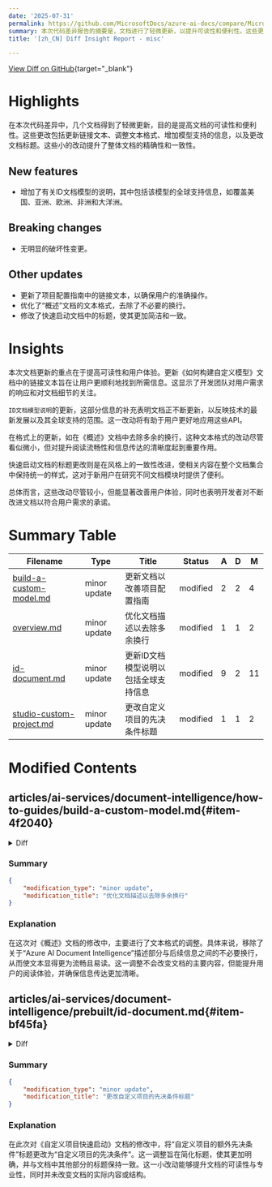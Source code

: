 ```yaml
---
date: '2025-07-31'
permalink: https://github.com/MicrosoftDocs/azure-ai-docs/compare/MicrosoftDocs:c2bb090...MicrosoftDocs:18e731f
summary: 本次代码差异报告的摘要是，文档进行了轻微更新，以提升可读性和便利性。这些更改包括更新链接文本、调整文本格式、增加模型支持的信息，以及修改文档标题。尽管这些改动较小，但它们有效提高了文档的精确性和一致性。其中增加了有关ID文档模型的说明，更新了项目配置指南中的链接文本，优化了“概述”文档的格式，并且简化了快速启动文档的标题。这些更改旨在改善用户体验，响应用户需求，并确保信息的流畅传达。
title: '[zh_CN] Diff Insight Report - misc'

---
```


[View Diff on GitHub](https://github.com/MicrosoftDocs/azure-ai-docs/compare/MicrosoftDocs:c2bb090...MicrosoftDocs:18e731f){target="_blank"}

# Highlights
在本次代码差异中，几个文档得到了轻微更新，目的是提高文档的可读性和便利性。这些更改包括更新链接文本、调整文本格式、增加模型支持的信息，以及更改文档标题。这些小的改动提升了整体文档的精确性和一致性。

## New features
- 增加了有关ID文档模型的说明，其中包括该模型的全球支持信息，如覆盖美国、亚洲、欧洲、非洲和大洋洲。

## Breaking changes
- 无明显的破坏性变更。

## Other updates
- 更新了项目配置指南中的链接文本，以确保用户的准确操作。
- 优化了“概述”文档的文本格式，去除了不必要的换行。
- 修改了快速启动文档中的标题，使其更加简洁和一致。

# Insights
本次文档更新的重点在于提高可读性和用户体验。更新《如何构建自定义模型》文档中的链接文本旨在让用户更顺利地找到所需信息。这显示了开发团队对用户需求的响应和对文档细节的关注。

`ID文档模型说明`的更新，这部分信息的补充表明文档正不断更新，以反映技术的最新发展以及其全球支持的范围。这一改动将有助于用户更好地应用这些API。

在格式上的更新，如在《概述》文档中去除多余的换行，这种文本格式的改动尽管看似微小，但对提升阅读流畅性和信息传达的清晰度起到重要作用。

快速启动文档的标题更改则是在风格上的一致性改进，使相关内容在整个文档集合中保持统一的样式，这对于新用户在研究不同文档模块时提供了便利。

总体而言，这些改动尽管较小，但能显著改善用户体验，同时也表明开发者对不断改进文档以符合用户需求的承诺。

# Summary Table
|  Filename  | Type |    Title    | Status | A  | D  | M  |
|------------|------|-------------|--------|----|----|----|
| [build-a-custom-model.md](#item-4f2040) | minor update | 更新文档以改善项目配置指南 | modified | 2 | 2 | 4 | 
| [overview.md](#item-4e36ba) | minor update | 优化文档描述以去除多余换行 | modified | 1 | 1 | 2 | 
| [id-document.md](#item-bf45fa) | minor update | 更新ID文档模型说明以包括全球支持信息 | modified | 9 | 2 | 11 | 
| [studio-custom-project.md](#item-f52b95) | minor update | 更改自定义项目的先决条件标题 | modified | 1 | 1 | 2 | 


# Modified Contents
## articles/ai-services/document-intelligence/how-to-guides/build-a-custom-model.md{#item-4f2040}

<details>
<summary>Diff</summary>
````diff
@@ -49,7 +49,7 @@ Once you gather a set of forms or documents for training, you need to upload it
 
 The Document Intelligence Studio provides and orchestrates all the API calls required to complete your dataset and train your model.
 
-1. Start by navigating to the [Document Intelligence Studio](https://formrecognizer.appliedai.azure.com/studio). The first time you use the Studio, you need to [initialize your subscription, resource group, and resource](../studio-overview.md). Then, follow the [prerequisites for custom projects](../quickstarts/studio-custom-project.md#additional-prerequisites-for-custom-projects) to configure the Studio to access your training dataset.
+1. Start by navigating to the [Document Intelligence Studio](https://formrecognizer.appliedai.azure.com/studio). The first time you use the Studio, you need to [initialize your subscription, resource group, and resource](../studio-overview.md). Then, follow the [prerequisites for custom projects](../quickstarts/studio-custom-project.md#prerequisites-for-custom-projects) to configure the Studio to access your training dataset.
 
 1. In the Studio, select the **Custom extraction model** tile and select the **Create a project** button.
 
@@ -60,7 +60,7 @@ The Document Intelligence Studio provides and orchestrates all the API calls req
     1. On the next step in the workflow, choose or create a Document Intelligence resource before you select continue.
 
     > [!IMPORTANT]
-    > Custom neural models are only available in a few regions. If you plan on training a neural model, please select or create a resource in one of [these supported regions](../train/custom-neural.md#supported-regions).
+    > Custom neural models are only available in a few regions. If you plan on training a neural model, select or create a resource in one of [these supported regions](../train/custom-neural.md#supported-regions).
 
     :::image type="content" source="../media/how-to/studio-custom-configure-resource.png" alt-text="Screenshot of Select the Document Intelligence resource.":::
 
````
</details>

### Summary

```json
{
    "modification_type": "minor update",
    "modification_title": "更新文档以改善项目配置指南"
}
```

### Explanation
在这次修改中，对《如何构建自定义模型》的文档进行了小幅更新，主要集中在文中指定的步骤上。首先，更新了关于“自定义项目先决条件”的链接文本，以确保用户在配置Studio以访问训练数据集时能够找到准确的信息。此外，在有关自定义神经模型可用地区的注意事项中，做了文本的改进，使其更简洁易懂。这些修改旨在提升文档的清晰度和可用性。

## articles/ai-services/document-intelligence/overview.md{#item-4e36ba}

<details>
<summary>Diff</summary>
````diff
@@ -41,7 +41,7 @@ monikerRange: '<=doc-intel-4.0.0'
 
 :::moniker-end
 
-Azure AI Document Intelligence is a cloud-based [Azure AI service](../../ai-services/index.yml) that enables you to build intelligent document processing solutions. Massive amounts of data, spanning a wide variety of data types, are stored in forms and documents. Document Intelligence enables you to effectively manage the velocity at which data is collected and processed and is key to improved operations, informed data-driven decisions, and enlightened innovation.</br></br>For information on region access, *see* Azure AI Services [Product Availability by Region](https://azure.microsoft.com/explore/global-infrastructure/products-by-region/table).</br></br>
+Azure AI Document Intelligence is a cloud-based [Azure AI service](../../ai-services/index.yml) that enables you to build intelligent document processing solutions. Massive amounts of data, spanning a wide variety of data types, are stored in forms and documents. Document Intelligence enables you to effectively manage the velocity at which data is collected and processed and is key to improved operations, informed data-driven decisions, and enlightened innovation. For information on region access, *see* Azure AI Services [Product Availability by Region](https://azure.microsoft.com/explore/global-infrastructure/products-by-region/table).</br></br>
 
 | ✔️ [**Document analysis models**](#document-analysis-models) | ✔️ [**Prebuilt models**](#prebuilt-models) | ✔️ [**Custom models**](#custom-model-overview) |
 
````
</details>

### Summary

```json
{
    "modification_type": "minor update",
    "modification_title": "优化文档描述以去除多余换行"
}
```

### Explanation
在这次对《概述》文档的修改中，主要进行了文本格式的调整。具体来说，移除了关于“Azure AI Document Intelligence”描述部分与后续信息之间的不必要换行，从而使文本显得更为流畅且易读。这一调整不会改变文档的主要内容，但能提升用户的阅读体验，并确保信息传达更加清晰。

## articles/ai-services/document-intelligence/prebuilt/id-document.md{#item-bf45fa}

<details>
<summary>Diff</summary>
````diff
@@ -6,7 +6,7 @@ author: laujan
 manager: nitinme
 ms.service: azure-ai-document-intelligence
 ms.topic: conceptual
-ms.date: 02/10/2025
+ms.date: 07/29/2025
 ms.author: lajanuar
 ms.custom: references.regions
 ---
@@ -32,7 +32,14 @@ ms.custom: references.regions
 
 ::: moniker range=">=doc-intel-3.0.0"
 
-Document Intelligence Identity document (ID) model combines Optical Character Recognition (OCR) with deep learning models to analyze and extract key information from identity documents. The API analyzes identity documents (including the following) and returns a structured JSON data representation.
+> [!NOTE]
+>
+> Document Intelligence `v4.0 2024-11-30 (GA)` API for the prebuilt Identity document (ID) model now supports identification documents from all regions worldwide, including expanded coverage across the United States, Asia, Europe, Africa, and Oceania.
+>
+
+> [!NOTE]
+>
+> Document Intelligence Identity document (ID) model combines Optical Character Recognition (OCR) with deep learning models to analyze and extract key information from identity documents. The API analyzes identity documents (including the following) and returns a structured JSON data representation.
 
 | Region | Document types |
 |--------|----------------|
````
</details>

### Summary

```json
{
    "modification_type": "minor update",
    "modification_title": "更新ID文档模型说明以包括全球支持信息"
}
```

### Explanation
在此次对《身份文件（ID）文档》文档的修改中，主要增加了关于Document Intelligence身份文档模型的新说明。新增部分强调了该模型在全球范围内的支持能力，包括对来自美国、亚洲、欧洲、非洲和大洋洲的身份证明文件的扩展覆盖。此外，还更新了文档的日期，反映出最新的信息。这些更改旨在让用户了解该API的最新功能和适用范围，从而提高用户体验。

## articles/ai-services/document-intelligence/quickstarts/studio-custom-project.md{#item-f52b95}

<details>
<summary>Diff</summary>
````diff
@@ -24,7 +24,7 @@ monikerRange: '>=doc-intel-3.0.0'
 
 For details on subscription, resource, and authentication setup, *see* [Get started with Document Intelligence Studio](get-started-studio.md#prerequisites-for-new-users).
 
-## Additional prerequisites for custom projects
+## Prerequisites for custom projects
 
 In addition to the Azure account and a Document Intelligence or Azure AI Foundry resource, you need:
 
````
</details>

### Summary

```json
{
    "modification_type": "minor update",
    "modification_title": "更改自定义项目的先决条件标题"
}
```

### Explanation
在此次对《自定义项目快速启动》文档的修改中，将“自定义项目的额外先决条件”标题更改为“自定义项目的先决条件”。这一调整旨在简化标题，使其更加明确，并与文档中其他部分的标题保持一致。这一小改动能够提升文档的可读性与专业性，同时并未改变文档的实际内容或结构。


